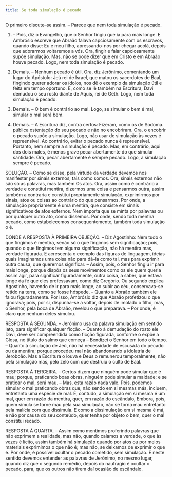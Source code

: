 ```yaml
---
title: Se toda simulação é pecado
---
```


O primeiro discute–se assim. – Parece que nem toda simulação é pecado.  

1. – Pois, diz o Evangelho, que o Senhor fingiu que ia para mais longe. E Ambrósio escreve que Abraão falava capciosamente com os escravos, quando disse: Eu e meu filho, apressando–nos por chegar acolá, depois que adorarmos voltaremos a vós. Ora, fingir e falar capciosamente supõe simulação. Mas, não se pode dizer que em Cristo e em Abraão houve pecado. Logo, nem toda simulação é pecado.  

2. Demais. – Nenhum pecado é útil. Ora, diz Jerônimo, comentando um lugar do Apóstolo: Jeú rei de Israel, que matou os sacerdotes de Baal, fingindo querer adorar os ídolos, nos dê o exemplo da simulação útil e feita em tempo oportuno. E, como se lê também na Escritura, Davi demudou o seu rosto diante de Aquis, rei de Geth. Logo, nem toda simulação é pecado.  

3. Demais. – O bem é contrário ao mal. Logo, se simular o bem é mal, simular o mal será bem.  

4. Demais. – A Escritura diz, contra certos: Fizeram, como os de Sodoma. pública ostentação do seu pecado e não no encobriram. Ora, o encobrir o pecado supõe a simulação. Logo, não usar de simulação às vezes é repreensível. Ao contrário, evitar o pecado nunca é repreensível. Portanto, nem sempre a simulação é pecado.  Mas, em contrário, aqui dos dois males, é menos grave pecar abertamente do que simular santidade. Ora, pecar abertamente é sempre pecado. Logo, a simulação sempre é pecado.  

SOLUÇÃO. – Como se disse, pela virtude da verdade devemos nos manifestar por sinais externos, tais como somos. Ora, sinais externos não são só as palavras, mas também Os atos. Ora, assim como é contrário à verdade e constitui mentira, dizermos uma coisa e pensarmos outra, assim também a contraria e constitui propriamente simulação, exprimirmos por sinais, atos ou coisas ao contrário do que pensarmos. Por onde, a simulação propriamente é uma mentira, que consiste em sinais significativos de atos externos. Nem importa que se minta por palavras ou por qualquer outro ato, como dissemos. Por onde, sendo toda mentira pecado, como estabelecemos consequentemente, também toda simulação o é.  

DONDE A RESPOSTA À PRIMEIRA OBJEÇÃO. – Diz Agostinho: Nem tudo o que fingimos é mentira, senão só o que fingimos sem significação; pois, quando o que fingimos tem alguma significação, não há mentira mas, verdade figurada. E acrescenta o exemplo das figuras de linguagem, ideias quais imaginamos uma coisa não para dá–Ia como tal, mas para exprimir outra causa, que queremos significar. – Assim, pois, o Senhor fingiu ir para mais longe, porque dispôs os seus movimentos como os ele quem queria assim agir, para significar figuradamente, outra coisa, a saber, que estava longe da fé que eles professavam, como diz Gregório. Ou segundo explica Agostinho, havendo de ir para mais longe, ao subir ao céu, conservava–se retido na terra, como se fosse hóspede. – Quanto a Abraão também ele falou figuradamente. Por isso, Ambrósio diz que Abraão profetizou o que ignorava; pois, por si, dispunha–se a voltar, depois de imolado o filho, mas, o Senhor, pela boca de Abraão, revelou o que preparava. – Por onde, é claro que nenhum deles simulou. 

RESPOSTA À SEGUNDA. – Jerônimo usa da palavra simulação em sentido lato, para significar qualquer ficção. – Quanto à demudação do rosto ele Davi, deve ser compreendida como ficção figurada, conforme o expõe a Glosa, no título do salmo que começa – Bendizei o Senhor em todo o tempo. – Quanto à simulação de Jeú, não há necessidade de escusá.Ia do pecado ou da mentira; porque procedeu mal não abandonando a idolatria de Jeroboão. Mas a Escritura o louva e Deus o remunerou temporalmente, não pela simulação mas, pelo zelo com que destruiu o culto de Baal.  

RESPOSTA À TERCEIRA. – Certos dizem que ninguém pode simular que é mau; porque, praticando boas obras, ninguém pode simular a maldade; e se praticar o mal, será mau. – Mas, esta razão nada vale. Pois, podemos simular o mal praticando obras que, não sendo em si mesmas más, incluem, entretanto uma espécie de mal. E, contudo, a simulação em si mesma é um mal, quer em razão da mentira, quer, em razão do escândalo, Embora, pois, quem simula se torne mau pela sua simulação, não se torna mau entretanto pela malícia com que dissimula. E como a dissimulação em si mesma é má, e não por causa do seu conteúdo, quer tenha por objeto o bem, quer o mal constitui recado.  

RESPOSTA À QUARTA. – Assim como mentimos proferindo palavras que não exprimem a realidade, mas não, quando calamos a verdade, o que às vezes é lícito, assim também há simulação quando por atos ou por meios materiais exprimimos o que não é; mas não, se deixamos de exprimir o que é. Por onde, é possível ocultar o pecado cometido, sem simulação. E neste sentido devemos entender as palavras de Jerônimo, no mesmo lugar, quando diz que o segundo remédio, depois do naufrágio é ocultar o pecado, para, que os outros não tirem daí ocasião de escândalo.